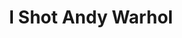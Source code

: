 ---
ee_id: '9'
site: '1'
type: '2'
long_id: 2002-002 I Shot Andy Warhol
url: 2002-002-i-shot-andy-warhol
year: '2002'
medium: Modded Hogans Alley cartridge....
commission:
add_credit:
dims:
pitch: "​Mod of Hogan’s Alley video game where one is asked to shoot Andy Warhol."
ps: 'This is a Hogan’s Alley mod, where the gangsters have been replaced by Warhol,
  and the “innocents” have been replaced by the Pope, Flavor Flav (pre MTV show!!!!),
  and Col Sanders (note: Col Sanders was actually real person). So enjoy!, and please
  check below for the ROM which you can download, and in order 2 play this at home.
  pps - there is no source code to this project, because it is a “rom hack” aka all
  the modifications r done directly in the binary of the compiled ROM. Both the graphics
  and the program are modified for this project. The graphics are changed to add the
  new characters (duh!), and the program is changed to switch the mirroring of the
  sprites which compose the characters faces. For example Flavor Flav’s face is not
  symmetrical where as Col sanders’ face is.'
live_url:
related: "[4112] [2013-133-the-source-issue-3-i-shot-andy-warhol] 2013 133 The Source
  Issue 3 I Shot Andy Warhol"
title: I Shot Andy Warhol
youtube: '{"id":"Nbej4iuUN4Q","url":"http:\/\/www.youtube.com\/embed\/Nbej4iuUN4Q?rel=0&wmode=opaque&hd=1","width":"640","height":"480","type":"youtube","title":"Cory
  Arcangel - I Shot Andy Warhol - 2002","description":"Mod of Hogan''s Alley video
  game where one is asked to shoot Andy Warhol.","thumbnail_small":"http:\/\/img.youtube.com\/vi\/Nbej4iuUN4Q\/2.jpg","thumbnail_large":"http:\/\/img.youtube.com\/vi\/Nbej4iuUN4Q\/0.jpg","author":"coryarcangel","length":"182","embed":"%3Ciframe%20src%3D%22http%3A\/\/www.youtube.com\/embed\/Nbej4iuUN4Q%3Frel%3D0%26wmode%3Dopaque%26hd%3D1%22%20border%3D%220%22%20height%3D%22480%22%20width%3D%22640%22%3E%3C\/iframe%3E"}

  '
imgs: |-
  i-shot-andy-2002-002-screen-shot-5-database-ih.jpg
  i-shot-andywarhol-2002-002-cartridge-4-database-ih.jpg
  i-shot-andy-2002-002-screen-shot-1-database-ih.jpg
  i-shot-andy-2002-002-screen-shot-3-database-ih.jpg
  i-shot-andy-2002-002-install-5-database-ih.jpg
  i-shot-andy-2002-002-install-1-database-ih.jpg
subheading:
year2: '2002'
download: i-shot-warhol-2002-002-master-rom.nes.zip
add_credits:
related_code: "[4186] [code-i-shot-andy-warhol] I Shot Andy Warhol (code)"
! '':
layout: things-i-made
---